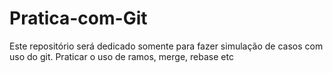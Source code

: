 # Pratica-com-Git
Este repositório será dedicado somente para fazer simulação de casos com uso do git. Praticar o uso de ramos, merge, rebase etc
